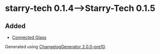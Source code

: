 # starry-tech 0.1.4⟶Starry-Tech 0.1.5

## Added

* [Connected Glass](https://www.curseforge.com/minecraft/mc-mods/connected-glass)

Generated using [ChangelogGenerator 2.0.0-pre10](https://github.com/TheRandomLabs/ChangelogGenerator).
